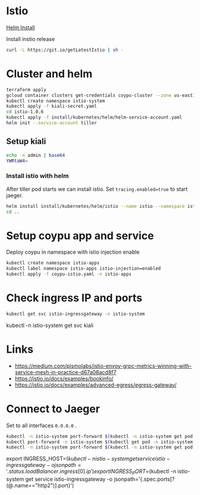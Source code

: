 

# Istio

[Helm Install](https://istio.io/docs/setup/kubernetes/helm-install/)


Install instio release
```bash
curl -L https://git.io/getLatestIstio | sh -

```


# Cluster and helm
```bash
terraform apply
gcloud container clusters get-credentials coypu-cluster --zone us-east1-b
kubectl create namespace istio-system
kubectl apply -f kiali-secret.yaml
cd istio-1.0.6
kubectl apply -f install/kubernetes/helm/helm-service-account.yaml
helm init --service-account tiller
```

## Setup kiali

```bash
echo -n admin | base64
YWRtaW4=
```

### Install istio with helm

After tiller pod starts we can install istio. Set ```tracing.enabled=true``` to start jaeger.

```bash
helm install install/kubernetes/helm/istio --name istio --namespace istio-system --set tracing.enabled=true --set grafana.enabled=true --set kiali.enabled=true
cd ..
```

# Setup coypu app and service

Deploy coypu in namespace with istio injection enable

```bash
kubectl create namespace istio-apps
kubectl label namespace istio-apps istio-injection=enabled
kubectl apply -f coypu-istio.yaml -n istio-apps
```

# Check ingress IP and ports 
```bash
kubectl get svc istio-ingressgateway -n istio-system
```
kubectl -n istio-system get svc kiali 

# Links

 * https://medium.com/pismolabs/istio-envoy-grpc-metrics-winning-with-service-mesh-in-practice-d67a08acd8f7
 * https://istio.io/docs/examples/bookinfo/
 * https://istio.io/docs/examples/advanced-egress/egress-gateway/




# Connect to Jaeger

Set to all interfaces ```0.0.0.0``` .

```bash
kubectl -n istio-system port-forward $(kubectl -n istio-system get pod -l app=grafana -o jsonpath='{.items[0].metadata.name}') 3000:3000 --address 0.0.0.0 &
kubectl port-forward -n istio-system $(kubectl get pod -n istio-system -l app=jaeger -o jsonpath='{.items[0].metadata.name}') 16686:16686 --address 0.0.0.0  & 
kubectl -n istio-system port-forward $(kubectl -n istio-system get pod -l app=kiali -o jsonpath='{.items[0].metadata.name}') 20001:20001 --address 0.0.0.0 &

```

export INGRESS_HOST=$(kubectl -n istio-system get service istio-ingressgateway -o jsonpath='{.status.loadBalancer.ingress[0].ip}')
export INGRESS_PORT=$(kubectl -n istio-system get service istio-ingressgateway -o jsonpath='{.spec.ports[?(@.name=="http2")].port}')
